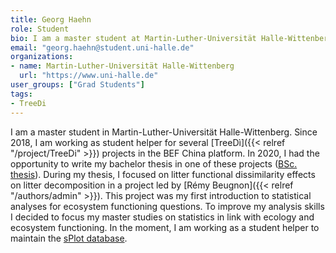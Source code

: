 ```yaml
---
title: Georg Haehn
role: Student
bio: I am a master student at Martin-Luther-Universität Halle-Wittenberg, focusing on Ecology and Ecosystem functioning.
email: "georg.haehn@student.uni-halle.de"
organizations:
- name: Martin-Luther-Universität Halle-Wittenberg
  url: "https://www.uni-halle.de"
user_groups: ["Grad Students"]
tags: 
- TreeDi
---
```


I am a master student in Martin-Luther-Universität Halle-Wittenberg. Since 2018, I am working as student helper for several [TreeDì]({{< relref "/project/TreeDi" >}}) projects in the BEF China platform. In 2020, I had the opportunity to write my bachelor thesis in one of these projects ([BSc. thesis](Bsc-thesis-GeorgHaehn.pdf)). During my thesis, I focused on litter functional dissimilarity effects on litter decomposition in a project led by [Rémy Beugnon]({{< relref "/authors/admin" >}}). This project was my first introduction to statistical analyses for ecosystem functioning questions. To improve my analysis skills I decided to focus my master studies on statistics in link with ecology and ecosystem functioning. 
In the moment, I am working as a student helper to maintain the [sPlot database](https://www.idiv.de/en/splot.html).